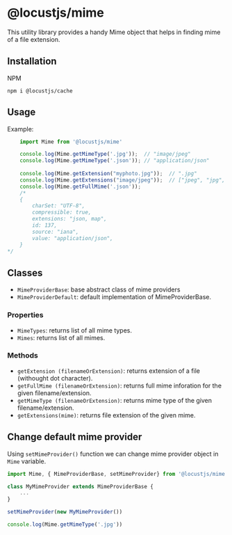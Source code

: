 # @locustjs/mime
This utility library provides a handy Mime object that helps in finding mime of a file extension.

## Installation

NPM
```
npm i @locustjs/cache
```

## Usage
Example:

```javascript
	import Mime from '@locustjs/mime'

	console.log(Mime.getMimeType('.jpg'));	// "image/jpeg"
	console.log(Mime.getMimeType('.json'));	// "application/json"
	
	console.log(Mime.getExtension("myphoto.jpg"));	// ".jpg"
	console.log(Mime.getExtensions("image/jpeg"));	// ["jpeg", "jpg", "jpe"]
	console.log(Mime.getFullMime('.json'));
	/*
	{
		charSet: "UTF-8",
		compressible: true,
		extensions: "json, map",
		id: 137,
		source: "iana",
		value: "application/json",
	}
*/
```

## Classes

- `MimeProviderBase`: base abstract class of mime providers
- `MimeProviderDefault`: default implementation of MimeProviderBase.

### Properties
- `MimeTypes`: returns list of all mime types.
- `Mimes`: returns list of all mimes.

### Methods
- `getExtension (filenameOrExtension)`: returns extension of a file (withought dot character).
- `getFullMime (filenameOrExtension)`: returns full mime inforation for the given filename/extension.
- `getMimeType (filenameOrExtension)`: returns mime type of the given filename/extension.
- `getExtensions(mime)`: returns file extension of the given mime.

## Change default mime provider
Using `setMimeProvider()` function we can change mime provider object in `Mime` variable.

```javascript
import Mime, { MimeProviderBase, setMimeProvider} from '@locustjs/mime'

class MyMimeProvider extends MimeProviderBase {
	...
}

setMimeProvider(new MyMimeProvider())

console.log(Mime.getMimeType('.jpg'))
```
